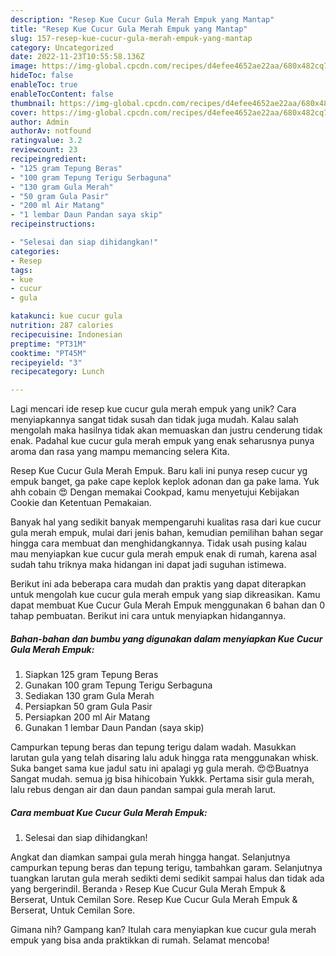 ```yaml
---
description: "Resep Kue Cucur Gula Merah Empuk yang Mantap"
title: "Resep Kue Cucur Gula Merah Empuk yang Mantap"
slug: 157-resep-kue-cucur-gula-merah-empuk-yang-mantap
category: Uncategorized
date: 2022-11-23T10:55:58.136Z
image: https://img-global.cpcdn.com/recipes/d4efee4652ae22aa/680x482cq70/kue-cucur-gula-merah-empuk-foto-resep-utama.jpg
hideToc: false
enableToc: true
enableTocContent: false
thumbnail: https://img-global.cpcdn.com/recipes/d4efee4652ae22aa/680x482cq70/kue-cucur-gula-merah-empuk-foto-resep-utama.jpg
cover: https://img-global.cpcdn.com/recipes/d4efee4652ae22aa/680x482cq70/kue-cucur-gula-merah-empuk-foto-resep-utama.jpg
author: Admin
authorAv: notfound
ratingvalue: 3.2
reviewcount: 23
recipeingredient:
- "125 gram Tepung Beras"
- "100 gram Tepung Terigu Serbaguna"
- "130 gram Gula Merah"
- "50 gram Gula Pasir"
- "200 ml Air Matang"
- "1 lembar Daun Pandan saya skip"
recipeinstructions:

- "Selesai dan siap dihidangkan!"
categories:
- Resep
tags:
- kue
- cucur
- gula

katakunci: kue cucur gula 
nutrition: 287 calories
recipecuisine: Indonesian
preptime: "PT31M"
cooktime: "PT45M"
recipeyield: "3"
recipecategory: Lunch

---
```





Lagi mencari ide resep kue cucur gula merah empuk yang unik? Cara menyiapkannya sangat tidak susah dan tidak juga mudah. Kalau salah mengolah maka hasilnya tidak akan memuaskan dan justru cenderung tidak enak. Padahal kue cucur gula merah empuk yang enak seharusnya punya aroma dan rasa yang mampu memancing selera Kita.





Resep Kue Cucur Gula Merah Empuk. Baru kali ini punya resep cucur yg empuk banget, ga pake cape keplok keplok adonan dan ga pake lama. Yuk ahh cobain 😍 Dengan memakai Cookpad, kamu menyetujui Kebijakan Cookie dan Ketentuan Pemakaian.

Banyak hal yang sedikit banyak mempengaruhi kualitas rasa dari kue cucur gula merah empuk, mulai dari jenis bahan, kemudian pemilihan bahan segar hingga cara membuat dan menghidangkannya. Tidak usah pusing kalau mau menyiapkan kue cucur gula merah empuk enak di rumah, karena asal sudah tahu triknya maka hidangan ini dapat jadi suguhan istimewa.






Berikut ini ada beberapa cara mudah dan praktis yang dapat diterapkan untuk mengolah kue cucur gula merah empuk yang siap dikreasikan. Kamu dapat membuat Kue Cucur Gula Merah Empuk menggunakan 6 bahan dan 0 tahap pembuatan. Berikut ini cara untuk menyiapkan hidangannya.

<!--inarticleads1-->

##### Bahan-bahan dan bumbu yang digunakan dalam menyiapkan Kue Cucur Gula Merah Empuk:

1. Siapkan 125 gram Tepung Beras
1. Gunakan 100 gram Tepung Terigu Serbaguna
1. Sediakan 130 gram Gula Merah
1. Persiapkan 50 gram Gula Pasir
1. Persiapkan 200 ml Air Matang
1. Gunakan 1 lembar Daun Pandan (saya skip)


Campurkan tepung beras dan tepung terigu dalam wadah. Masukkan larutan gula yang telah disaring lalu aduk hingga rata menggunakan whisk. Suka banget sama kue jadul satu ini apalagi yg gula merah. 😍😍Buatnya Sangat mudah. semua jg bisa hihicobain Yukkk. Pertama sisir gula merah, lalu rebus dengan air dan daun pandan sampai gula merah larut. 

<!--inarticleads2-->

##### Cara membuat Kue Cucur Gula Merah Empuk:


1. Selesai dan siap dihidangkan!

Angkat dan diamkan sampai gula merah hingga hangat. Selanjutnya campurkan tepung beras dan tepung terigu, tambahkan garam. Selanjutnya tuangkan larutan gula merah sedikti demi sedikit sampai halus dan tidak ada yang bergerindil. Beranda › Resep Kue Cucur Gula Merah Empuk &amp; Berserat, Untuk Cemilan Sore. Resep Kue Cucur Gula Merah Empuk &amp; Berserat, Untuk Cemilan Sore. 

Gimana nih? Gampang kan? Itulah cara menyiapkan kue cucur gula merah empuk yang bisa anda praktikkan di rumah. Selamat mencoba!
